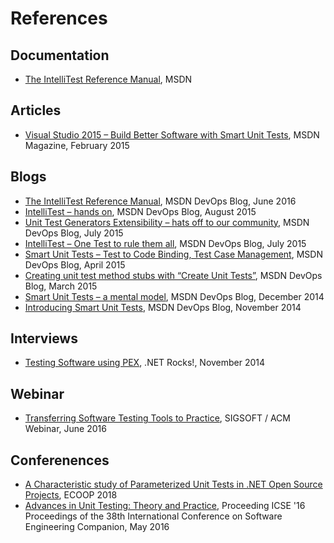 # References
## Documentation
- [The IntelliTest Reference Manual](https://docs.microsoft.com/en-in/visualstudio/test/intellitest-manual/index?view=vs-2019&viewFallbackFrom=azure-devops), MSDN

## Articles
- [Visual Studio 2015 – Build Better Software with Smart Unit Tests](https://msdn.microsoft.com/en-us/magazine/dn904672.aspx), MSDN Magazine, February 2015 

## Blogs
- [The IntelliTest Reference Manual](https://devblogs.microsoft.com/devops/the-intellitest-reference-manual/), MSDN DevOps Blog, June 2016
- [IntelliTest – hands on](https://devblogs.microsoft.com/devops/intellitest-hands-on/), MSDN DevOps Blog, August 2015 
- [Unit Test Generators Extensibility – hats off to our community](https://devblogs.microsoft.com/devops/unit-test-generators-extensibility-hats-off-to-our-community/), MSDN DevOps Blog, July 2015 
- [IntelliTest – One Test to rule them all](https://devblogs.microsoft.com/devops/intellitest-one-test-to-rule-them-all/), MSDN DevOps Blog, July 2015 
- [Smart Unit Tests – Test to Code Binding, Test Case Management](https://devblogs.microsoft.com/devops/smart-unit-tests-test-to-code-binding-test-case-management/), MSDN DevOps Blog, April 2015 
- [Creating unit test method stubs with “Create Unit Tests”](https://devblogs.microsoft.com/devops/creating-unit-test-method-stubs-with-create-unit-tests/), MSDN DevOps Blog, March 2015 
- [Smart Unit Tests – a mental model](https://devblogs.microsoft.com/devops/smart-unit-tests-a-mental-model/), MSDN DevOps Blog, December 2014 
- [Introducing Smart Unit Tests](https://devblogs.microsoft.com/devops/introducing-smart-unit-tests/), MSDN DevOps Blog, November 2014 

## Interviews
- [Testing Software using PEX](https://dotnetrocks.com/default.aspx?showNum=1065), .NET Rocks!, November 2014 

## Webinar
- [Transferring Software Testing Tools to Practice](), SIGSOFT / ACM Webinar, June 2016 

## Conferenences
- [A Characteristic study of Parameterized Unit Tests in .NET Open Source Projects](http://drops.dagstuhl.de/opus/volltexte/2018/9210/pdf/LIPIcs-ECOOP-2018-5.pdf), ECOOP 2018 
- [Advances in Unit Testing: Theory and Practice](https://dl.acm.org/citation.cfm?id=2889160.2891056), Proceeding ICSE '16 Proceedings of the 38th  International Conference on Software Engineering Companion, May 2016
